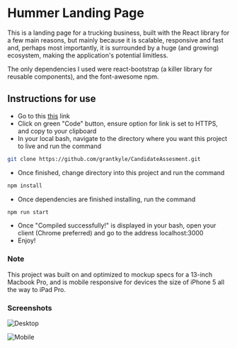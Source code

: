 # Hummer Landing Page

This is a landing page for a trucking business, built with the React library for a few main reasons, but mainly because it is scalable, responsive and fast and, perhaps most importantly, it is surrounded by a huge (and growing) ecosystem, making the application's potential limitless. 

The only dependencies I used were react-bootstrap (a killer library for reusable components), and the font-awesome npm.
## Instructions for use

- Go to this [this](https://github.com/grantkyle/CandidateAssesment/) link
- Click on green "Code" button, ensure option for link is set to HTTPS, and copy to your clipboard
- In your local bash, navigate to the directory where you want this project to live and run the command
```bash
git clone https://github.com/grantkyle/CandidateAssesment.git
```
- Once finished, change directory into this project and run the command 
```bash
npm install
```
- Once dependencies are finished installing, run the command 
```bash
npm run start
```
- Once "Compiled successfully!" is displayed in your bash, open your client (Chrome preferred) and go to the address localhost:3000
- Enjoy!

### Note
This project was built on and optimized to mockup specs for a 13-inch Macbook Pro, and is mobile responsive for devices the size of iPhone 5 all the way to iPad Pro.

### Screenshots

![Desktop](hummer-landing-page-screenshot.png)

![Mobile](hummer-landing-page-mobile-screenshot.png) 
